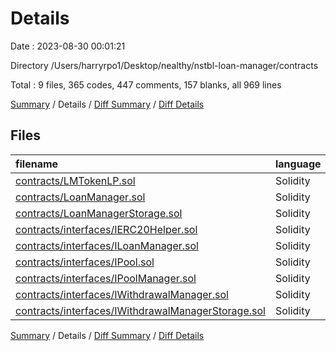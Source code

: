 # Details

Date : 2023-08-30 00:01:21

Directory /Users/harryrpo1/Desktop/nealthy/nstbl-loan-manager/contracts

Total : 9 files,  365 codes, 447 comments, 157 blanks, all 969 lines

[Summary](results.md) / Details / [Diff Summary](diff.md) / [Diff Details](diff-details.md)

## Files
| filename | language | code | comment | blank | total |
| :--- | :--- | ---: | ---: | ---: | ---: |
| [contracts/LMTokenLP.sol](/contracts/LMTokenLP.sol) | Solidity | 30 | 13 | 14 | 57 |
| [contracts/LoanManager.sol](/contracts/LoanManager.sol) | Solidity | 175 | 20 | 34 | 229 |
| [contracts/LoanManagerStorage.sol](/contracts/LoanManagerStorage.sol) | Solidity | 26 | 1 | 13 | 40 |
| [contracts/interfaces/IERC20Helper.sol](/contracts/interfaces/IERC20Helper.sol) | Solidity | 6 | 4 | 4 | 14 |
| [contracts/interfaces/ILoanManager.sol](/contracts/interfaces/ILoanManager.sol) | Solidity | 12 | 10 | 13 | 35 |
| [contracts/interfaces/IPool.sol](/contracts/interfaces/IPool.sol) | Solidity | 16 | 1 | 2 | 19 |
| [contracts/interfaces/IPoolManager.sol](/contracts/interfaces/IPoolManager.sol) | Solidity | 49 | 251 | 45 | 345 |
| [contracts/interfaces/IWithdrawalManager.sol](/contracts/interfaces/IWithdrawalManager.sol) | Solidity | 33 | 111 | 23 | 167 |
| [contracts/interfaces/IWithdrawalManagerStorage.sol](/contracts/interfaces/IWithdrawalManagerStorage.sol) | Solidity | 18 | 36 | 9 | 63 |

[Summary](results.md) / Details / [Diff Summary](diff.md) / [Diff Details](diff-details.md)